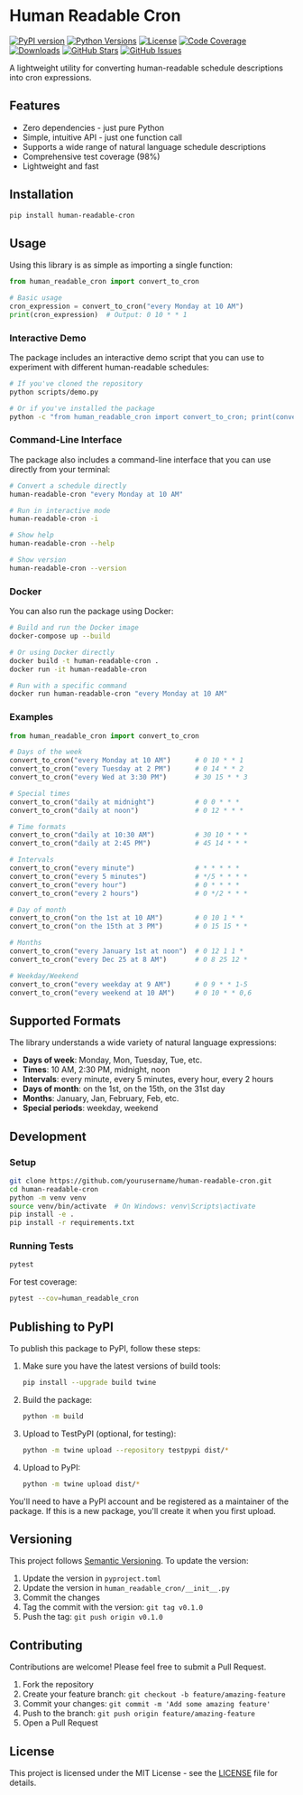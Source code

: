 # Human Readable Cron

[![PyPI version](https://img.shields.io/pypi/v/human-readable-cron.svg)](https://pypi.org/project/human-readable-cron/)
[![Python Versions](https://img.shields.io/pypi/pyversions/human-readable-cron.svg)](https://pypi.org/project/human-readable-cron/)
[![License](https://img.shields.io/github/license/yourusername/human-readable-cron.svg)](https://github.com/yourusername/human-readable-cron/blob/main/LICENSE)
[![Code Coverage](https://img.shields.io/badge/coverage-98%25-brightgreen.svg)](https://github.com/yourusername/human-readable-cron)
[![Downloads](https://static.pepy.tech/badge/human-readable-cron)](https://pepy.tech/project/human-readable-cron)
[![GitHub Stars](https://img.shields.io/github/stars/yourusername/human-readable-cron.svg)](https://github.com/yourusername/human-readable-cron/stargazers)
[![GitHub Issues](https://img.shields.io/github/issues/yourusername/human-readable-cron.svg)](https://github.com/yourusername/human-readable-cron/issues)

A lightweight utility for converting human-readable schedule descriptions into cron expressions.

## Features

- Zero dependencies - just pure Python
- Simple, intuitive API - just one function call
- Supports a wide range of natural language schedule descriptions
- Comprehensive test coverage (98%)
- Lightweight and fast

## Installation

```bash
pip install human-readable-cron
```

## Usage

Using this library is as simple as importing a single function:

```python
from human_readable_cron import convert_to_cron

# Basic usage
cron_expression = convert_to_cron("every Monday at 10 AM")
print(cron_expression)  # Output: 0 10 * * 1
```

### Interactive Demo

The package includes an interactive demo script that you can use to experiment with different human-readable schedules:

```bash
# If you've cloned the repository
python scripts/demo.py

# Or if you've installed the package
python -c "from human_readable_cron import convert_to_cron; print(convert_to_cron(input('Enter schedule: ')))"
```

### Command-Line Interface

The package also includes a command-line interface that you can use directly from your terminal:

```bash
# Convert a schedule directly
human-readable-cron "every Monday at 10 AM"

# Run in interactive mode
human-readable-cron -i

# Show help
human-readable-cron --help

# Show version
human-readable-cron --version
```

### Docker

You can also run the package using Docker:

```bash
# Build and run the Docker image
docker-compose up --build

# Or using Docker directly
docker build -t human-readable-cron .
docker run -it human-readable-cron

# Run with a specific command
docker run human-readable-cron "every Monday at 10 AM"
```

### Examples

```python
from human_readable_cron import convert_to_cron

# Days of the week
convert_to_cron("every Monday at 10 AM")      # 0 10 * * 1
convert_to_cron("every Tuesday at 2 PM")      # 0 14 * * 2
convert_to_cron("every Wed at 3:30 PM")       # 30 15 * * 3

# Special times
convert_to_cron("daily at midnight")          # 0 0 * * *
convert_to_cron("daily at noon")              # 0 12 * * *

# Time formats
convert_to_cron("daily at 10:30 AM")          # 30 10 * * *
convert_to_cron("daily at 2:45 PM")           # 45 14 * * *

# Intervals
convert_to_cron("every minute")               # * * * * *
convert_to_cron("every 5 minutes")            # */5 * * * *
convert_to_cron("every hour")                 # 0 * * * *
convert_to_cron("every 2 hours")              # 0 */2 * * *

# Day of month
convert_to_cron("on the 1st at 10 AM")        # 0 10 1 * *
convert_to_cron("on the 15th at 3 PM")        # 0 15 15 * *

# Months
convert_to_cron("every January 1st at noon")  # 0 12 1 1 *
convert_to_cron("every Dec 25 at 8 AM")       # 0 8 25 12 *

# Weekday/Weekend
convert_to_cron("every weekday at 9 AM")      # 0 9 * * 1-5
convert_to_cron("every weekend at 10 AM")     # 0 10 * * 0,6
```

## Supported Formats

The library understands a wide variety of natural language expressions:

- **Days of week**: Monday, Mon, Tuesday, Tue, etc.
- **Times**: 10 AM, 2:30 PM, midnight, noon
- **Intervals**: every minute, every 5 minutes, every hour, every 2 hours
- **Days of month**: on the 1st, on the 15th, on the 31st day
- **Months**: January, Jan, February, Feb, etc.
- **Special periods**: weekday, weekend

## Development

### Setup

```bash
git clone https://github.com/yourusername/human-readable-cron.git
cd human-readable-cron
python -m venv venv
source venv/bin/activate  # On Windows: venv\Scripts\activate
pip install -e .
pip install -r requirements.txt
```

### Running Tests

```bash
pytest
```

For test coverage:

```bash
pytest --cov=human_readable_cron
```

## Publishing to PyPI

To publish this package to PyPI, follow these steps:

1. Make sure you have the latest versions of build tools:
   ```bash
   pip install --upgrade build twine
   ```

2. Build the package:
   ```bash
   python -m build
   ```

3. Upload to TestPyPI (optional, for testing):
   ```bash
   python -m twine upload --repository testpypi dist/*
   ```

4. Upload to PyPI:
   ```bash
   python -m twine upload dist/*
   ```

You'll need to have a PyPI account and be registered as a maintainer of the package. If this is a new package, you'll create it when you first upload.

## Versioning

This project follows [Semantic Versioning](https://semver.org/). To update the version:

1. Update the version in `pyproject.toml`
2. Update the version in `human_readable_cron/__init__.py`
3. Commit the changes
4. Tag the commit with the version: `git tag v0.1.0`
5. Push the tag: `git push origin v0.1.0`

## Contributing

Contributions are welcome! Please feel free to submit a Pull Request.

1. Fork the repository
2. Create your feature branch: `git checkout -b feature/amazing-feature`
3. Commit your changes: `git commit -m 'Add some amazing feature'`
4. Push to the branch: `git push origin feature/amazing-feature`
5. Open a Pull Request

## License

This project is licensed under the MIT License - see the [LICENSE](LICENSE) file for details.